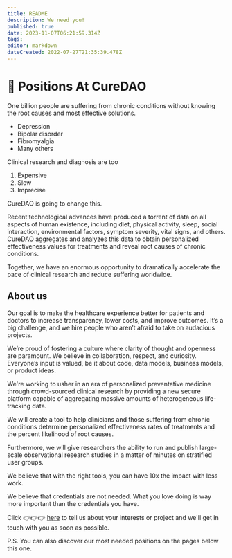 ```yaml
---
title: README
description: We need you!
published: true
date: 2023-11-07T06:21:59.314Z
tags: 
editor: markdown
dateCreated: 2022-07-27T21:35:39.478Z
---
```


# 👷 Positions At CureDAO

One billion people are suffering from chronic conditions without knowing the root causes and most effective solutions.

* Depression
* Bipolar disorder
* Fibromyalgia
* Many others

Clinical research and diagnosis are too

1. Expensive
2. Slow
3. Imprecise

CureDAO is going to change this.

Recent technological advances have produced a torrent of data on all aspects of human existence, including diet, physical activity, sleep, social interaction, environmental factors, symptom severity, vital signs, and others. CureDAO aggregates and analyzes this data to obtain personalized effectiveness values for treatments and reveal root causes of chronic conditions.

Together, we have an enormous opportunity to dramatically accelerate the pace of clinical research and reduce suffering worldwide.

## About us

Our goal is to make the healthcare experience better for patients and doctors to increase transparency, lower costs, and improve outcomes. It’s a big challenge, and we hire people who aren’t afraid to take on audacious projects.

We’re proud of fostering a culture where clarity of thought and openness are paramount. We believe in collaboration, respect, and curiosity. Everyone’s input is valued, be it about code, data models, business models, or product ideas.

We're working to usher in an era of personalized preventative medicine through crowd-sourced clinical research by providing a new secure platform capable of aggregating massive amounts of heterogeneous life-tracking data.

We will create a tool to help clinicians and those suffering from chronic conditions determine personalized effectiveness rates of treatments and the percent likelihood of root causes.

Furthermore, we will give researchers the ability to run and publish large-scale observational research studies in a matter of minutes on stratified user groups.

We believe that with the right tools, you can have 10x the impact with less work.

We believe that credentials are not needed. What you love doing is way more important than the credentials you have.

Click 👉👉👉 [here](https://www.curedao.org/join-us) to tell us about your interests or project and we'll get in touch with you as soon as possible.

P.S. You can also discover our most needed positions on the pages below this one.
